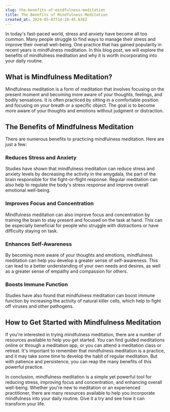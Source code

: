 ```yaml
---
slug: the-benefits-of-mindfulness-meditation
title: The Benefits of Mindfulness Meditation
created_at: 2024-05-07T14:19:45.636Z
---
```


In today's fast-paced world, stress and anxiety have become all too common. Many people struggle to find ways to manage their stress and improve their overall well-being. One practice that has gained popularity in recent years is mindfulness meditation. In this blog post, we will explore the benefits of mindfulness meditation and why it is worth incorporating into your daily routine.

## What is Mindfulness Meditation?

Mindfulness meditation is a form of meditation that involves focusing on the present moment and becoming more aware of your thoughts, feelings, and bodily sensations. It is often practiced by sitting in a comfortable position and focusing on your breath or a specific object. The goal is to become more aware of your thoughts and emotions without judgment or distraction.

## The Benefits of Mindfulness Meditation

There are numerous benefits to practicing mindfulness meditation. Here are just a few:

### Reduces Stress and Anxiety

Studies have shown that mindfulness meditation can reduce stress and anxiety levels by decreasing the activity in the amygdala, the part of the brain responsible for the fight-or-flight response. Regular meditation can also help to regulate the body's stress response and improve overall emotional well-being.

### Improves Focus and Concentration

Mindfulness meditation can also improve focus and concentration by training the brain to stay present and focused on the task at hand. This can be especially beneficial for people who struggle with distractions or have difficulty staying on task.

### Enhances Self-Awareness

By becoming more aware of your thoughts and emotions, mindfulness meditation can help you develop a greater sense of self-awareness. This can lead to a better understanding of your own needs and desires, as well as a greater sense of empathy and compassion for others.

### Boosts Immune Function

Studies have also found that mindfulness meditation can boost immune function by increasing the activity of natural killer cells, which help to fight off viruses and other pathogens.

## How to Get Started with Mindfulness Meditation

If you're interested in trying mindfulness meditation, there are a number of resources available to help you get started. You can find guided meditations online or through a meditation app, or you can attend a meditation class or retreat. It's important to remember that mindfulness meditation is a practice, and it may take some time to develop the habit of regular meditation. But with patience and persistence, you can reap the many benefits of this powerful practice.

In conclusion, mindfulness meditation is a simple yet powerful tool for reducing stress, improving focus and concentration, and enhancing overall well-being. Whether you're new to meditation or an experienced practitioner, there are many resources available to help you incorporate mindfulness into your daily routine. Give it a try and see how it can transform your life.
